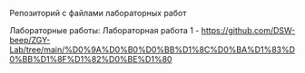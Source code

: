 Репозиторий с файлами лабораторных работ

Лабораторные работы:
Лабораторная работа 1 - https://github.com/DSW-beep/ZGY-Lab/tree/main/%D0%9A%D0%B0%D0%BB%D1%8C%D0%BA%D1%83%D0%BB%D1%8F%D1%82%D0%BE%D1%80
